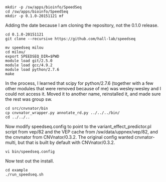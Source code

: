    mkdir -p /sw/apps/bioinfo/SpeedSeq
    cd /sw/apps/bioinfo/SpeedSeq
    mkdir -p 0.1.0-20151121 mf

Adding the date because I am cloning the repository, not the 0.1.0 release.

    cd 0.1.0-20151121
    git clone --recursive https://github.com/hall-lab/speedseq

    mv speedseq milou
    cd milou/
    export SPEEDSEQ_DIR=$PWD
    module load git/2.5.0
    module load gcc/4.9.2
    module load python/2.7.6
    make

In the process, I learned that scipy for python/2.7.6 (together with a few
other modules that were removed because of me) was wesley:wesley and I could
not access it.  Moved it to another name, reinstalled it, and made sure the
rest was group sw.

    cd src/cnvnator/bin
    cp cnvnator_wrapper.py annotate_rd.py ../../../bin/
    cd ../../..

Now modify speedseq.config to point to the variant_effect_predictor.pl script
from vep/82 and the VEP cache from /sw/data/uppnex/vep/82, and the cnvnator
from CNVnator/0.3.2.  The original config wanted cnvnator-multi, but that is
built by default with CNVnator/0.3.2.

    vi bin/speedseq.config

Now test out the install.

    cd example
    ./run_speedseq.sh 

